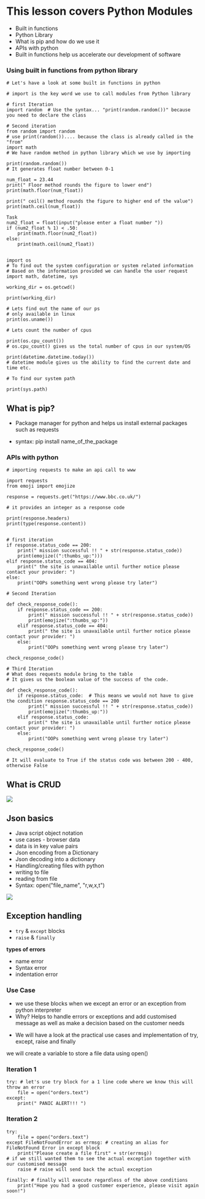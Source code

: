 # This lesson covers Python Modules

- Built in functions
- Python Library
- What is pip and how do we use it
- APIs with python
- Built in functions help us accelerate our development of software

### Using built in functions from python library

```
# Let's have a look at some built in functions in python

# import is the key word we use to call modules from Python library

# first Iteration
import random  # Use the syntax... "print(random.random())" because you need to declare the class

# Second iteration
from random import random
# use print(random()).... because the class is already called in the "from"
import math
# We have random method in python library which we use by importing

print(random.random())
# It generates float number between 0-1

num_float = 23.44
print(" Floor method rounds the figure to lower end")
print(math.floor(num_float))

print(" ceil() method rounds the figure to higher end of the value")
print(math.ceil(num_float))

Task
num2_float = float(input("please enter a float number "))
if (num2_float % 1) < .50:
    print(math.floor(num2_float))
else:
    print(math.ceil(num2_float))


import os
# To find out the system configuration or system related information
# Based on the information provided we can handle the user request
import math, datetime, sys

working_dir = os.getcwd()

print(working_dir)

# Lets find out the name of our ps
# only available in linux
print(os.uname())

# Lets count the number of cpus

print(os.cpu_count())
# os.cpu_count() gives us the total number of cpus in our system/OS

print(datetime.datetime.today())
# datetime module gives us the ability to find the current date and time etc.

# To find our system path

print(sys.path)
```













## What is pip?
* Package manager for python and helps us install external packages such as requests

* syntax: pip install name_of_the_package

### APIs with python
```
# importing requests to make an api call to www

import requests
from emoji import emojize

response = requests.get("https://www.bbc.co.uk/")

# it provides an integer as a response code

print(response.headers)
print(type(response.content))


# first iteration
if response.status_code == 200:
    print(" mission successful !! " + str(response.status_code))
    print(emojize((":thumbs_up:")))
elif response.status_code == 404:
    print(" the site is unavailable until further notice please contact your provider: ")
else:
    print("OOPs something went wrong please try later")

# Second Iteration

def check_response_code():
    if response.status_code == 200:
        print(" mission successful !! " + str(response.status_code))
        print(emojize(":thumbs_up:"))
    elif response.status_code == 404:
        print(" the site is unavailable until further notice please contact your provider: ")
    else:
        print("OOPs something went wrong please try later")

check_response_code()

# Third Iteration
# What does requests module bring to the table
# It gives us the boolean value of the success of the code.

def check_response_code():
    if response.status_code:  # This means we would not have to give the condition response.status_code == 200
        print(" mission successful !! " + str(response.status_code))
        print(emojize(":thumbs_up:"))
    elif response.status_code:
        print(" the site is unavailable until further notice please contact your provider: ")
    else:
        print("OOPs something went wrong please try later")

check_response_code()

# It will evaluate to True if the status code was between 200 - 400, otherwise False

```
## What is CRUD 

![](CRUD.png)

## Json basics
* Java script object notation
* use cases - browser data
* data is in key value pairs
* Json encoding from a Dictionary
* Json decoding into a dictionary
* Handling/creating files with python
* writing to file
* reading from file
* Syntax: open("file_name", "r,w,x,t")

![](RWX.png)

## Exception handling
- ```try``` & ```except``` blocks
- ```raise``` & ```finally```

**types of errors**
- name error
- Syntax error
- indentation error

### Use Case
- we use these blocks when we except an error or an exception from python interpreter
- Why? Helps to handle errors or exceptions and add customised message as well as make a decision based on the customer needs
* We will have a look at the practical use cases and implementation of try, except, raise and finally

we will create a variable to store a file data using open()

### Iteration 1
```
try: # let's use try block for a 1 line code where we know this will throw an error
    file = open("orders.text")
except:
    print(" PANIC ALERT!!! ")
```

### Iteration 2
```
try:
    file = open("orders.text")
except FileNotFoundError as errmsg: # creating an alias for FileNotFound Error in except block
    print("Please create a file first" + str(errmsg))
# if we still wanted them to see the actual exception together with our customised message
    raise # raise will send back the actual exception

finally: # finally will execute regardless of the above conditions
    print("Hope you had a good customer experience, please visit again soon!")
```